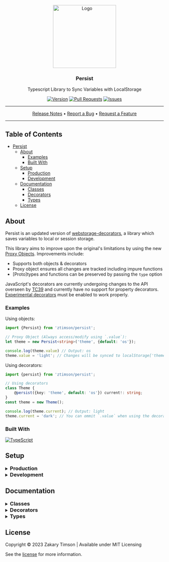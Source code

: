 <!-- Header -->
<div id="top" align="center">
  <br />

  <!-- Logo -->
  <img src="https://git.zakscode.com/repo-avatars/89f6c36caf75762ed9f7f98b69044b7db30da5230be7c5cea54f8a1158f1669a" alt="Logo" width="200" height="200">

  <!-- Title -->
  ### Persist

  <!-- Description -->
  Typescript Library to Sync Variables with LocalStorage

  <!-- Repo badges -->
  [![Version](https://img.shields.io/badge/dynamic/json.svg?label=Version&style=for-the-badge&url=https://git.zakscode.com/api/v1/repos/ztimson/persist/tags&query=$[0].name)](https://git.zakscode.com/ztimson/persist/tags)
  [![Pull Requests](https://img.shields.io/badge/dynamic/json.svg?label=Pull%20Requests&style=for-the-badge&url=https://git.zakscode.com/api/v1/repos/ztimson/persist&query=open_pr_counter)](https://git.zakscode.com/ztimson/persist/pulls)
  [![Issues](https://img.shields.io/badge/dynamic/json.svg?label=Issues&style=for-the-badge&url=https://git.zakscode.com/api/v1/repos/ztimson/persist&query=open_issues_count)](https://git.zakscode.com/ztimson/persist/issues)

  <!-- Links -->

  ---
  <div>
    <a href="https://git.zakscode.com/ztimson/persist/releases" target="_blank">Release Notes</a>
    • <a href="https://git.zakscode.com/ztimson/persist/issues/new?template=.github%2fissue_template%2fbug.md" target="_blank">Report a Bug</a>
    • <a href="https://git.zakscode.com/ztimson/persist/issues/new?template=.github%2fissue_template%2fenhancement.md" target="_blank">Request a Feature</a>
  </div>

  ---
</div>

## Table of Contents
- [Persist](#top)
	- [About](#about)
      - [Examples](#examples) 
      - [Built With](#built-with)
	- [Setup](#setup)
      - [Production](#production)
      - [Development](#development)
    - [Documentation](#documentation)
      - [Classes](#classes)
      - [Decorators](#decorators)
      - [Types](#types)
	- [License](#license)

## About

Persist is an updated version of [webstorage-decorators](https://git.zakscode.com/ztimson/webstorage-decorators), a library which saves variables to local or session storage.

This library aims to improve upon the original's limitations by using the new [Proxy Objects](https://developer.mozilla.org/en-US/docs/Web/JavaScript/Reference/Global_Objects/Proxy). Improvements include:
 - Supports both objects & decorators
 - Proxy object ensures all changes are tracked including impure functions
 - [Proto]types and functions can be preserved by passing the `type` option

JavaScript's decorators are currently undergoing changes to the API overseen by [TC39](https://tc39.es) and currently have no support for property decorators. [Experimental decorators](https://www.typescriptlang.org/tsconfig#experimentalDecorators) must be enabled to work properly.

### Examples

Using objects:
```ts
import {Persist} from 'ztimson/persist';

// Proxy Object (Always access/modify using `.value`):
let theme = new Persist<string>('theme', {default: 'os'});

console.log(theme.value) // Output: os
theme.value = 'light'; // Changes will be synced to localStorage['theme'];
```

Using decorators:
```ts
import {persist} from 'ztimson/persist';

// Using decorators
class Theme {
	@persist({key: 'theme', default: 'os'}) current!: string;
}
const theme = new Theme();

console.log(theme.current); // Output: light
theme.current = 'dark'; // You can ommit `.value` when using the decorator
```

### Built With
[![TypeScript](https://img.shields.io/badge/TypeScript-3178C6?style=for-the-badge&logo=typescript&logoColor=white)](https://typescriptlang.org/)

## Setup

<details>
<summary>
  <h3 id="production" style="display: inline">
    Production
  </h3>
</summary>

#### Prerequisites
- [Node.js](https://nodejs.org/en/download)

#### Instructions
1. Install persist: `npm i ztimson/persist`
2. Enable decorators inside `tsconfig.json`:
```json
{
	"compilerOptions": {
		"experimentalDecorators": true,
		...
	},
	...
}
```
3. Import & use, see [examples above](#examples)

</details>

<details>
<summary>
  <h3 id="development" style="display: inline">
    Development
  </h3>
</summary>

#### Prerequisites
- [Node.js](https://nodejs.org/en/download)

#### Instructions
1. Install the dependencies: `npm i`
2. Build library & docs: `npm build`
3. Run unit tests: `npm test`

</details>

## Documentation

<details>
<summary>
  <h3 id="classes" style="display: inline">
    Classes
  </h3>
</summary>

Create a proxy object which wraps your data so any changes can be intercepted & synced with storage.

Your data is stored under the `value` property and should always be accessed/modified through it.

#### Example

```ts
import {Persist} from 'ztimson/persist'

const theme = new Persist('theme.current', {default: 'os'});

console.log(theme.value); // Output: os
theme.value = 'light'; // Make sure you always use .value to access/modify data

location.reload(); // Simulate refresh
console.log(theme.value); // Output: light
```

#### Constructor

`Persist<T>(key: string, options?: PersistOptions)`

| Argument  | Type                                             | Description                                                 |
|-----------|--------------------------------------------------|-------------------------------------------------------------|
| `key`     | `string`                                         | Primary key value will be stored under                      |
| `options` | [`PersistOptions<T>`](../Home.md#persistoptions) | Configure using [PersistOptions](../Home.md#persistoptions) |


#### Properties

| Name      | Type                                             | Description                                                 |
|-----------|--------------------------------------------------|-------------------------------------------------------------|
| `key`     | `string`                                         | Primary key value will be stored under                      |
| `options` | [`PersistOptions<T>`](../Home.md#persistoptions) | Configure using [PersistOptions](../Home.md#persistoptions) |
| `value`   | `T`                                              | Current value                                               |

#### Methods

##### clear

Delete value from storage

`clear(): void`

##### load

Load value from storage

`load(): void`

##### save

Save current value to storage

`save(): void`

##### watch

Register callback to listen for changes

`watch(fn: (value: T) => void): void`

#### Parameters

| Name | Type |
| :------ | :------ |
| `fn` | (`value`: `T`) => `any` |

##### toString

Return value as JSON string

`toString(): string`

###### Returns

`string` - Stringified JSON object

##### valueOf

Return current value

`valueOf(): T`

###### Returns

`T` - Current value

</details>

<details>
<summary>
  <h3 id="decorators" style="display: inline">
    Decorators
  </h3>
</summary>

`persist(options?: {key?: string} & PersistOptions<T>)`

</details>

<details>
<summary>
  <h3 id="types" style="display: inline">
    Types
  </h3>
</summary>

`PersistOptions<T>`

Configurable options to change persistence behavior

| Property   | Type      | Description                                                                            |
|------------|-----------|----------------------------------------------------------------------------------------|
| `default?` | `T`       | Default/Initial value if undefined                                                     |
| `storage?` | `Storage` | Storage implementation, defaults to LocalStorage. Can also be used with SessionStorage |
| `type?`    | `any`     | Force value to have \[proto\]type                                                      |

</details>

## License

Copyright © 2023 Zakary Timson | Available under MIT Licensing

See the [license](./LICENSE) for more information.
